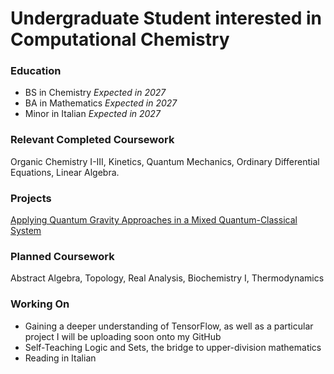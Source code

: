 # Undergraduate Student interested in Computational Chemistry

### Education
- BS in Chemistry _Expected in 2027_
- BA in Mathematics _Expected in 2027_
- Minor in Italian _Expected in 2027_

### Relevant Completed Coursework
Organic Chemistry I-III, Kinetics, Quantum Mechanics, Ordinary Differential Equations, Linear Algebra.

### Projects
[Applying Quantum Gravity Approaches in a Mixed Quantum-Classical System](https://github.com/ralph-tyrell/healed-sc-sim)

### Planned Coursework
Abstract Algebra, Topology, Real Analysis, Biochemistry I, Thermodynamics

### Working On
 
 - Gaining a deeper understanding of TensorFlow, as well as a particular project I will be uploading soon onto my GitHub
 - Self-Teaching Logic and Sets, the bridge to upper-division mathematics
 - Reading in Italian
